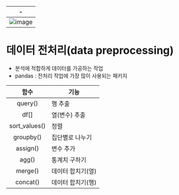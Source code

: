 |-|
|-|
|![image](https://github.com/user-attachments/assets/2adc97c5-d553-4e3e-9fc2-284670d2720c)|

# 데이터 전처리(data preprocessing)
- 분석에 적합하게 데이터를 가공하는 작업
- pandas : 전처리 작업에 가장 많이 사용되는 패키지

|함수|기능|
|:-:|-|
|query()|행 추출|
|df[]|열(변수) 추출|
|sort_values()|정렬|
|groupby()|집단별로 나누기|
|assign()|변수 추가|
|agg()|통계치 구하기|
|merge()|데이터 합치기(열)|
|concat()|데이터 합치기(행)|

<br>

